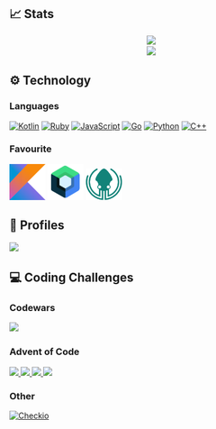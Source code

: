 ## 📈 Stats
<p align="center">
  <a href="https://github.com/anuraghazra/github-readme-stats">
    <img src="https://github-readme-stats.vercel.app/api/top-langs/?username=ceribe&layout=compact&theme=material-palenight&langs_count=10"/>
  </a>
  </br>
  <a href="https://git.io/streak-stats">
    <img src="https://github-readme-streak-stats.herokuapp.com?user=Ceribe&theme=material-palenight&date_format=j%2Fn%5B%2FY%5D"/>
  <a/>
  </br>
</p>

## ⚙️ Technology
### Languages
<a href="https://github.com/search?q=user%3ACeribe+language%3Akotlin"><img alt="Kotlin" src="https://img.shields.io/badge/Kotlin-872fba.svg?logo=Kotlin&logoColor=white"></a>
<a href="https://github.com/search?q=user%3ACeribe1+language%3Aruby"><img alt="Ruby" src="https://img.shields.io/badge/Ruby-CC342D.svg?logo=ruby&logoColor=white"></a>
<a href="https://github.com/search?q=user%3ACeribe+language%3Ajavascript"><img alt="JavaScript" src="https://img.shields.io/badge/JavaScript-444444.svg?logo=javascript"></a>
<a href="https://github.com/search?q=user%3ACeribe+language%3Ago"><img alt="Go" src="https://img.shields.io/badge/Go-00ADD8.svg?logo=go&logoColor=white"></a>
<a href="https://github.com/search?q=user%3ACeribe+language%3Apython"><img alt="Python" src="https://img.shields.io/badge/Python-3670A0.svg?logo=python&logoColor=white"></a>
<a href="https://github.com/search?q=user%3ACeribe+language%3Ac%2B%2B"><img alt="C++" src="https://img.shields.io/badge/C++-00599C.svg?logo=c%2B%2B&logoColor=white"></a>

### Favourite
<p>
  <a href="https://kotlinlang.org/"><img src="assets/kotlin_icon.png" width="64"/></a>
  <a href="https://developer.android.com/jetpack/compose"><img src="assets/jetpack_compose_icon.png" width="64"/></a>
  <a href="https://www.gitkraken.com/"><img src="assets/gitkraken_icon.png" width="64"/></a>
</p>

## 🔗 Profiles
<a href="https://stackoverflow.com/users/13512978/ceribe">
  <img src="https://img.shields.io/badge/-Stackoverflow-FE7A16?style=for-the-badge&logo=stack-overflow&logoColor=white"/>
</a>

## 💻 Coding Challenges
### Codewars
  <a href="https://www.codewars.com/users/ceribe">
    <img src="https://www.codewars.com/users/ceribe/badges/large"/>
  </a>
  
### Advent of Code
<p>
  <a href="https://github.com/ceribe/advent-of-code-2015">
    <img src="https://img.shields.io/badge/2015-25/25-brightgreen?logo=javascript"/>
  </a>
  <a href="https://github.com/ceribe/advent-of-code-2016">
    <img src="https://img.shields.io/badge/2016-25/25-brightgreen?logo=go"/>
  </a>
   <a href="https://github.com/ceribe/advent-of-code-2017">
    <img src="https://img.shields.io/badge/2017-In Progress-red?logo=ruby&logoColor=CC342D"/>
  </a>
  <a href="https://github.com/ceribe/advent-of-code-2021">
    <img src="https://img.shields.io/badge/2021-25/25-brightgreen?logo=kotlin"/>
  </a>
</p>

### Other
<a href="https://py.checkio.org/user/SzOp/"><img alt="Checkio" src="https://img.shields.io/badge/Checkio-00599C.svg?style=for-the-badge"></a>
